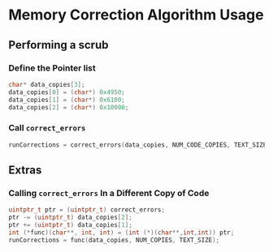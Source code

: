 
# Memory Correction Algorithm Usage

## Performing a scrub

### Define the Pointer list

```c++
char* data_copies[3];
data_copies[0] = (char*) 0x4950;
data_copies[1] = (char*) 0x6100;
data_copies[2] = (char*) 0x10000;
```

### Call `correct_errors`

```c++
runCorrections = correct_errors(data_copies, NUM_CODE_COPIES, TEXT_SIZE);
```

## Extras

### Calling `correct_errors` In a Different Copy of Code

```c++
uintptr_t ptr = (uintptr_t) correct_errors;
ptr -= (uintptr_t) data_copies[2];
ptr += (uintptr_t) data_copies[1];
int (*func)(char**, int, int) = (int (*)(char**,int,int)) ptr;
runCorrections = func(data_copies, NUM_COPIES, TEXT_SIZE);
```